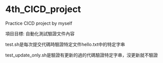 # 4th_CICD_project
Practice CICD project by myself

項目目標:
自動化測試驗證文件內容

test.sh是每次提交代碼時驗證特定文件hello.txt中的特定字串

test_update_only.sh是驗證有更新的過的代碼驗證特定字串，沒更新就不驗證
